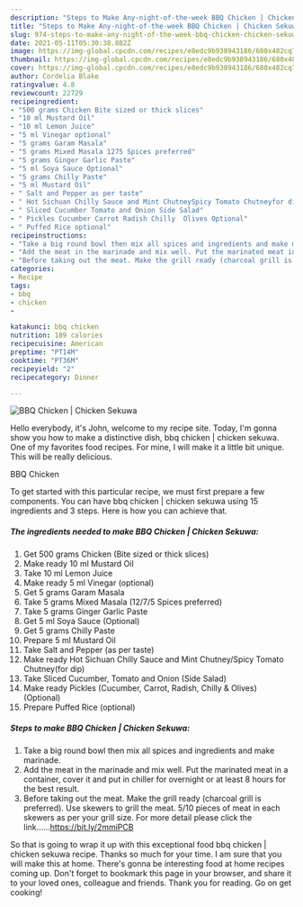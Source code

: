 ```yaml
---
description: "Steps to Make Any-night-of-the-week BBQ Chicken | Chicken Sekuwa"
title: "Steps to Make Any-night-of-the-week BBQ Chicken | Chicken Sekuwa"
slug: 974-steps-to-make-any-night-of-the-week-bbq-chicken-chicken-sekuwa
date: 2021-05-11T05:30:38.882Z
image: https://img-global.cpcdn.com/recipes/e8edc9b938943186/680x482cq70/bbq-chicken-chicken-sekuwa-recipe-main-photo.jpg
thumbnail: https://img-global.cpcdn.com/recipes/e8edc9b938943186/680x482cq70/bbq-chicken-chicken-sekuwa-recipe-main-photo.jpg
cover: https://img-global.cpcdn.com/recipes/e8edc9b938943186/680x482cq70/bbq-chicken-chicken-sekuwa-recipe-main-photo.jpg
author: Cordelia Blake
ratingvalue: 4.8
reviewcount: 22729
recipeingredient:
- "500 grams Chicken Bite sized or thick slices"
- "10 ml Mustard Oil"
- "10 ml Lemon Juice"
- "5 ml Vinegar optional"
- "5 grams Garam Masala"
- "5 grams Mixed Masala 1275 Spices preferred"
- "5 grams Ginger Garlic Paste"
- "5 ml Soya Sauce Optional"
- "5 grams Chilly Paste"
- "5 ml Mustard Oil"
- " Salt and Pepper as per taste"
- " Hot Sichuan Chilly Sauce and Mint ChutneySpicy Tomato Chutneyfor dip"
- " Sliced Cucumber Tomato and Onion Side Salad"
- " Pickles Cucumber Carrot Radish Chilly  Olives Optional"
- " Puffed Rice optional"
recipeinstructions:
- "Take a big round bowl then mix all spices and ingredients and make marinade."
- "Add the meat in the marinade and mix well. Put the marinated meat in a container, cover it and put in chiller for overnight or at least 8 hours for the best result."
- "Before taking out the meat. Make the grill ready (charcoal grill is preferred). Use skewers to grill the meat. 5/10 pieces of meat in each skewers as per your grill size. For more detail please click the link......https://bit.ly/2mmiPCB"
categories:
- Recipe
tags:
- bbq
- chicken
- 

katakunci: bbq chicken  
nutrition: 189 calories
recipecuisine: American
preptime: "PT14M"
cooktime: "PT36M"
recipeyield: "2"
recipecategory: Dinner

---
```



![BBQ Chicken | Chicken Sekuwa](https://img-global.cpcdn.com/recipes/e8edc9b938943186/680x482cq70/bbq-chicken-chicken-sekuwa-recipe-main-photo.jpg)

Hello everybody, it's John, welcome to my recipe site. Today, I'm gonna show you how to make a distinctive dish, bbq chicken | chicken sekuwa. One of my favorites food recipes. For mine, I will make it a little bit unique. This will be really delicious.



BBQ Chicken 

To get started with this particular recipe, we must first prepare a few components. You can have bbq chicken | chicken sekuwa using 15 ingredients and 3 steps. Here is how you can achieve that.

<!--inarticleads1-->

##### The ingredients needed to make BBQ Chicken | Chicken Sekuwa:

1. Get 500 grams Chicken (Bite sized or thick slices)
1. Make ready 10 ml Mustard Oil
1. Take 10 ml Lemon Juice
1. Make ready 5 ml Vinegar (optional)
1. Get 5 grams Garam Masala
1. Take 5 grams Mixed Masala (12/7/5 Spices preferred)
1. Take 5 grams Ginger Garlic Paste
1. Get 5 ml Soya Sauce (Optional)
1. Get 5 grams Chilly Paste
1. Prepare 5 ml Mustard Oil
1. Take  Salt and Pepper (as per taste)
1. Make ready  Hot Sichuan Chilly Sauce and Mint Chutney/Spicy Tomato Chutney(for dip)
1. Take  Sliced Cucumber, Tomato and Onion (Side Salad)
1. Make ready  Pickles (Cucumber, Carrot, Radish, Chilly &amp; Olives) (Optional)
1. Prepare  Puffed Rice (optional)




<!--inarticleads2-->

##### Steps to make BBQ Chicken | Chicken Sekuwa:

1. Take a big round bowl then mix all spices and ingredients and make marinade.
1. Add the meat in the marinade and mix well. Put the marinated meat in a container, cover it and put in chiller for overnight or at least 8 hours for the best result.
1. Before taking out the meat. Make the grill ready (charcoal grill is preferred). Use skewers to grill the meat. 5/10 pieces of meat in each skewers as per your grill size. For more detail please click the link......https://bit.ly/2mmiPCB




So that is going to wrap it up with this exceptional food bbq chicken | chicken sekuwa recipe. Thanks so much for your time. I am sure that you will make this at home. There's gonna be interesting food at home recipes coming up. Don't forget to bookmark this page in your browser, and share it to your loved ones, colleague and friends. Thank you for reading. Go on get cooking!
